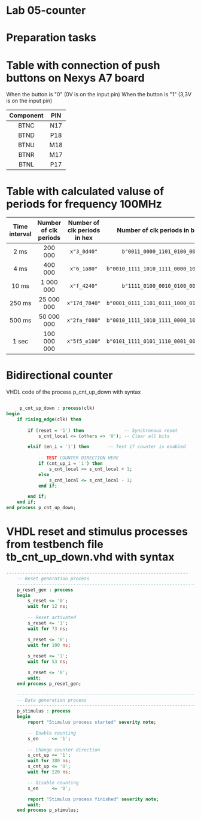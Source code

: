 # Lab 05-counter
# Preparation tasks
# Table with connection of push buttons on Nexys A7 board
When the button is "0" (0V is on the input pin)
When the button is "1" (3,3V is on the input pin)

 |**Component**  |   **PIN**|
|:-:     | :-: |
|BTNC|          N17|
|BTND|          P18|
|BTNU|          M18|
|BTNR|          M17|
|BTNL|          P17|

# Table with calculated valuse of periods for frequency 100MHz

| **Time interval** | **Number of clk periods** | **Number of clk periods in hex** | **Number of clk periods in binary** |
| :-: | :-: | :-: | :-: |
| 2&nbsp;ms | 200 000 | `x"3_0d40"` | `b"0011_0000_1101_0100_0000"` |
| 4&nbsp;ms | 400 000 | `x"6_1a80"` | `b"0010_1111_1010_1111_0000_1000_0000"` |
| 10&nbsp;ms | 1 000 000 | `x"f_4240"` | `b"1111_0100_0010_0100_0000"` |
| 250&nbsp;ms | 25 000 000 | `x"17d_7840"` | `b"0001_0111_1101_0111_1000_0100_0000"` |
| 500&nbsp;ms | 50 000 000 | `x"2fa_f080"` | `b"0010_1111_1010_1111_0000_1000_0000"` |
| 1&nbsp;sec | 100 000 000 | `x"5f5_e100"` | `b"0101_1111_0101_1110_0001_0000_0000"` |

# Bidirectional counter
VHDL code of the process p_cnt_up_down with syntax

```vhdl

     p_cnt_up_down : process(clk)
begin
	if rising_edge(clk) then
	
		if (reset = '1') then               -- Synchronous reset
			s_cnt_local <= (others => '0'); -- Clear all bits

		elsif (en_i = '1') then       -- Test if counter is enabled
			
			-- TEST COUNTER DIRECTION HERE
			if (cnt_up_i = '1') then
				s_cnt_local <= s_cnt_local + 1;
			else
				s_cnt_local <= s_cnt_local - 1;
			end if;

		end if;
	end if;
end process p_cnt_up_down;


```
# VHDL reset and stimulus processes from testbench file tb_cnt_up_down.vhd with syntax

```vhdl
--------------------------------------------------------------------
    -- Reset generation process
    --------------------------------------------------------------------
    p_reset_gen : process
    begin
        s_reset <= '0';
        wait for 12 ns;
        
        -- Reset activated
        s_reset <= '1';
        wait for 73 ns;

        s_reset <= '0';
        wait for 100 ns;
        
        s_reset <= '1';
        wait for 53 ns;

        s_reset <= '0';
        wait;
    end process p_reset_gen;

    --------------------------------------------------------------------
    -- Data generation process
    --------------------------------------------------------------------
    p_stimulus : process
    begin
        report "Stimulus process started" severity note;

        -- Enable counting
        s_en     <= '1';
        
        -- Change counter direction
        s_cnt_up <= '1';
        wait for 380 ns;
        s_cnt_up <= '0';
        wait for 220 ns;

        -- Disable counting
        s_en     <= '0';

        report "Stimulus process finished" severity note;
        wait;
    end process p_stimulus;

```

